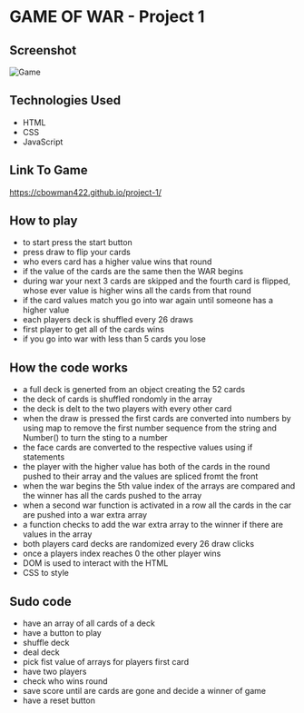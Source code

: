 # GAME OF WAR - Project 1

## Screenshot
![Game](https://imgur.com/FmNgFxR.jpg)

## Technologies Used
- HTML
- CSS 
- JavaScript

## Link To Game
https://cbowman422.github.io/project-1/

## How to play
- to start press the start button
- press draw to flip your cards
- who evers card has a higher value wins that round
- if the value of the cards are the same then the WAR begins
- during war your next 3 cards are skipped and the fourth card is flipped, whose ever value is higher wins all the cards from that round
- if the card values match you go into war again until someone has a higher value
- each players deck is shuffled every 26 draws
- first player to get all of the cards wins
- if you go into war with less than 5 cards you lose


## How the code works
- a full deck is generted from an object creating the 52 cards
- the deck of cards is shuffled rondomly in the array
- the deck is delt to the two players with every other card
- when the draw is pressed the first cards are converted into numbers by using map to remove the first number sequence from the string and Number() to turn the sting to a number
- the face cards are converted to the respective values using if statements
- the player with the higher value has both of the cards in the round pushed to their array and the values are spliced fromt the front
- when the war begins the 5th value index of the arrays are compared and the winner has all the cards pushed to the array
- when a second war function is activated in a row all the cards in the car are pushed into a war extra array 
- a function checks to add the war extra array to the winner if there are values in the array
- both players card decks are randomized every 26 draw clicks
- once a players index reaches 0 the other player wins
- DOM is used to interact with the HTML
- CSS to style



## Sudo code
- have an array of all cards of a deck
- have a button to play
- shuffle deck
- deal deck
- pick fist value of arrays for players first card
- have two players
- check who wins round
- save score until are cards are gone and decide a winner of game
- have a reset button
